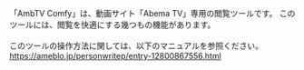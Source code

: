 「AmbTV Comfy」は、動画サイト「Abema TV」専用の閲覧ツールです。 このツールには、閲覧を快適にする幾つもの機能があります。<br>
<br>
このツールの操作方法に関しては、以下のマニュアルを参照ください。<br>
https://ameblo.jp/personwritep/entry-12800867556.html


